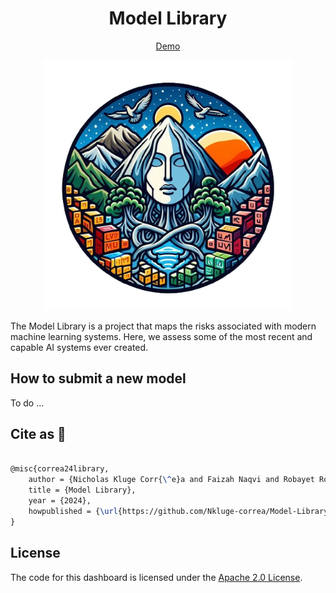 <div align="center">

# Model Library

[Demo](https://huggingface.co/spaces/nicholasKluge/Model-Library)

</div>

<p align="center">
    <img src="assets/logo.png" alt="" height="400">
</p>

The Model Library is a project that maps the risks associated with modern machine learning systems. Here, we assess some of the most recent and capable AI systems ever created.

## How to submit a new model

To do ...

## Cite as 🤗

```latex

@misc{correa24library,
    author = {Nicholas Kluge Corr{\^e}a and Faizah Naqvi and Robayet Rossain},
    title = {Model Library},
    year = {2024},
    howpublished = {\url{https://github.com/Nkluge-correa/Model-Library}}
}

```

## License

The code for this dashboard is licensed under the [Apache 2.0 License](LICENSE).
